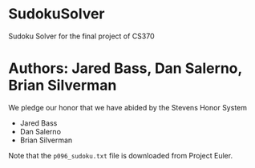 # SudokuSolver
Sudoku Solver for the final project of CS370

# Authors: Jared Bass, Dan Salerno, Brian Silverman
 We pledge our honor that we have abided by the Stevens Honor System
   - Jared Bass
   - Dan Salerno
   - Brian Silverman

 Note that the `p096_sudoku.txt` file is downloaded from Project Euler.
